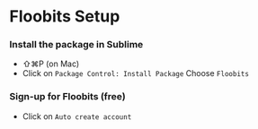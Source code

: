 # Floobits Setup

### Install the package in Sublime
- ⇧⌘P (on Mac)
- Click on `Package Control: Install Package`
Choose `Floobits`

### Sign-up for Floobits (free)
- Click on `Auto create account`

